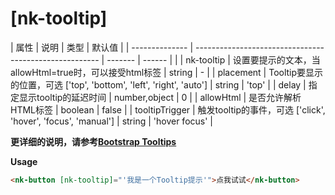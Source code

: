 # [nk-tooltip]

| 属性           | 说明                                                   | 类型    | 默认值 |
| -------------- | ------------------------------------------------------ | ------- | ------ |  |
| nk-tooltip     | 设置要提示的文本，当allowHtml=true时，可以接受html标签 | string  | -      |
| placement      | Tooltip要显示的位置，可选 ['top', 'bottom', 'left', 'right', 'auto'] | string | 'top'  |
| delay          | 指定显示tooltip的延迟时间                                       | number,object | 0 |
| allowHtml      | 是否允许解析HTML标签 | boolean | false |
| tooltipTrigger | 触发tooltip的事件，可选 ['click', 'hover', 'focus', 'manual'] | string | 'hover focus' |

**更详细的说明，请参考[Bootstrap Tooltips](http://v3.bootcss.com/javascript/#tooltips)**

**Usage**

```html
<nk-button [nk-tooltip]="'我是一个Tooltip提示'">点我试试</nk-button>
```
